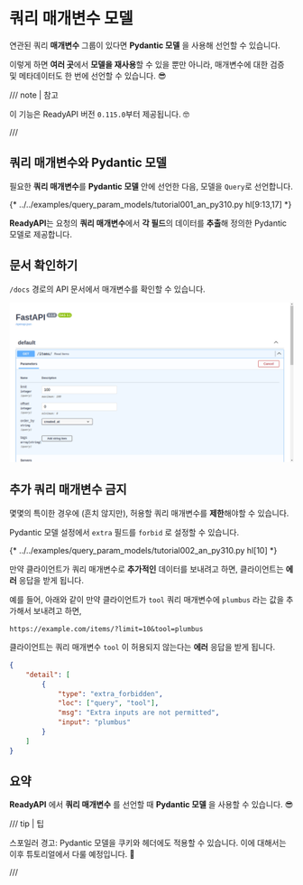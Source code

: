# 쿼리 매개변수 모델

연관된 쿼리 **매개변수** 그룹이 있다면 **Pydantic 모델** 을 사용해 선언할 수 있습니다.

이렇게 하면 **여러 곳**에서 **모델을 재사용**할 수 있을 뿐만 아니라, 매개변수에 대한 검증 및 메타데이터도 한 번에 선언할 수 있습니다. 😎

/// note | 참고

이 기능은 ReadyAPI 버전 `0.115.0`부터 제공됩니다. 🤓

///

## 쿼리 매개변수와 Pydantic 모델

필요한 **쿼리 매개변수**를 **Pydantic 모델** 안에 선언한 다음, 모델을 `Query`로 선언합니다.

{* ../../examples/query_param_models/tutorial001_an_py310.py hl[9:13,17] *}

**ReadyAPI**는 요청의 **쿼리 매개변수**에서 **각 필드**의 데이터를 **추출**해 정의한 Pydantic 모델로 제공합니다.

## 문서 확인하기

`/docs` 경로의 API 문서에서 매개변수를 확인할 수 있습니다.

<div class="screenshot">
<img src="/img/tutorial/query-param-models/image01.png">
</div>

## 추가 쿼리 매개변수 금지

몇몇의 특이한 경우에 (흔치 않지만), 허용할 쿼리 매개변수를 **제한**해야할 수 있습니다.

Pydantic 모델 설정에서 `extra` 필드를 `forbid` 로 설정할 수 있습니다.

{* ../../examples/query_param_models/tutorial002_an_py310.py hl[10] *}

만약 클라이언트가 쿼리 매개변수로 **추가적인** 데이터를 보내려고 하면, 클라이언트는 **에러** 응답을 받게 됩니다.

예를 들어, 아래와 같이 만약 클라이언트가 `tool` 쿼리 매개변수에 `plumbus` 라는 값을 추가해서 보내려고 하면,

```http
https://example.com/items/?limit=10&tool=plumbus
```

클라이언트는 쿼리 매개변수 `tool` 이 허용되지 않는다는 **에러** 응답을 받게 됩니다.

```json
{
    "detail": [
        {
            "type": "extra_forbidden",
            "loc": ["query", "tool"],
            "msg": "Extra inputs are not permitted",
            "input": "plumbus"
        }
    ]
}
```

## 요약

**ReadyAPI** 에서 **쿼리 매개변수** 를 선언할 때 **Pydantic 모델** 을 사용할 수 있습니다. 😎

/// tip | 팁

스포일러 경고: Pydantic 모델을 쿠키와 헤더에도 적용할 수 있습니다. 이에 대해서는 이후 튜토리얼에서 다룰 예정입니다. 🤫

///
